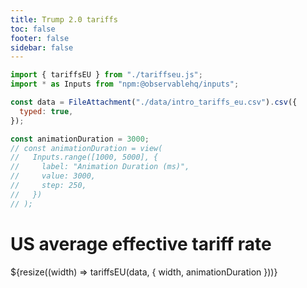 ```yaml
---
title: Trump 2.0 tariffs
toc: false
footer: false
sidebar: false
---
```


<head>
<!-- <link rel="stylesheet" href="./tariffs.css"> -->
</head>

<!-- imports -->

```js
import { tariffsEU } from "./tariffseu.js";
import * as Inputs from "npm:@observablehq/inputs";
```

<!-- data -->

```js
const data = FileAttachment("./data/intro_tariffs_eu.csv").csv({
  typed: true,
});
```

```js
const animationDuration = 3000;
// const animationDuration = view(
//   Inputs.range([1000, 5000], {
//     label: "Animation Duration (ms)",
//     value: 3000,
//     step: 250,
//   })
// );
```

# US average effective tariff rate

<div class="w-full">
  ${resize((width) => tariffsEU(data, { width, animationDuration }))}
</div>
